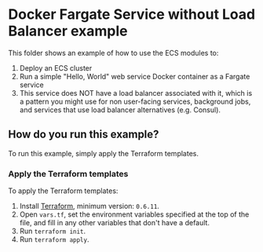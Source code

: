 # Docker Fargate Service without Load Balancer example

This folder shows an example of how to use the ECS modules to:

1. Deploy an ECS cluster
1. Run a simple "Hello, World" web service Docker container as a Fargate service
1. This service does NOT have a load balancer associated with it, which is a pattern you might use for non user-facing services, background jobs, and services that use load balancer alternatives (e.g. Consul).

## How do you run this example?

To run this example, simply apply the Terraform templates.

### Apply the Terraform templates

To apply the Terraform templates:

1. Install [Terraform](https://www.terraform.io/), minimum version: `0.6.11`.
1. Open `vars.tf`, set the environment variables specified at the top of the file, and fill in any other variables that don't have a default.
1. Run `terraform init`.
1. Run `terraform apply`.
